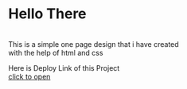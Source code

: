 # Hello There 
<br>
 This is a simple one page design that i have created<br>
 with the help of html and css
 
 <br>
 
 Here is Deploy Link of this Project<br>
 [click to open](https://luxury-interiordesign.netlify.app/)
